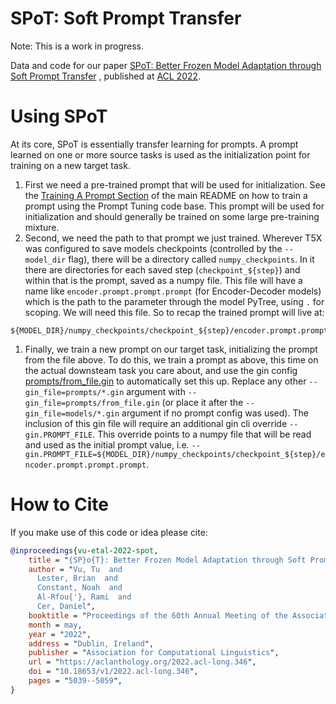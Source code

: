 # SPoT: Soft Prompt Transfer

Note: This is a work in progress.

Data and code for our paper
[SPoT: Better Frozen Model Adaptation through Soft Prompt Transfer](https://aclanthology.org/2022.acl-long.346)
, published at [ACL 2022](https://www.2022.aclweb.org/).

# Using SPoT

At its core, SPoT is essentially transfer learning for prompts. A prompt learned
on one or more source tasks is used as the initialization point for training on
a new target task.

1.  First we need a pre-trained prompt that will be used for initialization. See
    the
    [Training A Prompt Section](https://github.com/google-research/prompt-tuning/tree/main/prompt_tuning/README.md#training-a-prompt)
    of the main README on how to train a prompt using the Prompt Tuning code
    base. This prompt will be used for initialization and should generally be
    trained on some large pre-training mixture.
2.  Second, we need the path to that prompt we just trained. Wherever T5X was
    configured to save models checkpoints (controlled by the `--model_dir`
    flag), there will be a directory called `numpy_checkpoints`. In it there are
    directories for each saved step (`checkpoint_${step}`) and within that is
    the prompt, saved as a numpy file. This file will have a name like
    `encoder.prompt.prompt.prompt` (for Encoder-Decoder models) which is the
    path to the parameter through the model PyTree, using `.` for scoping. We
    will need this file. So to recap the trained prompt will live at:

```shell
${MODEL_DIR}/numpy_checkpoints/checkpoint_${step}/encoder.prompt.prompt.prompt
```

1.  Finally, we train a new prompt on our target task, initializing the prompt
    from the file above. To do this, we train a prompt as above, this time on
    the actual downsteam task you care about, and use the gin config
    [prompts/from_file.gin](https://github.com/google-research/prompt-tuning/tree/main/prompt_tuning/configs/prompts/from_file.gin)
    to automatically set this up. Replace any other `--gin_file=prompts/*.gin`
    argument with `--gin_file=prompts/from_file.gin` (or place it after the
    `--gin_file=models/*.gin` argument if no prompt config was used). The
    inclusion of this gin file will require an additional gin cli override
    `--gin.PROMPT_FILE`. This override points to a numpy file that will be read
    and used as the initial prompt value, i.e.
    `--gin.PROMPT_FILE=${MODEL_DIR}/numpy_checkpoints/checkpoint_${step}/encoder.prompt.prompt.prompt`.

# How to Cite

If you make use of this code or idea please cite:

```bibtex
@inproceedings{vu-etal-2022-spot,
    title = "{SP}o{T}: Better Frozen Model Adaptation through Soft Prompt Transfer",
    author = "Vu, Tu  and
      Lester, Brian  and
      Constant, Noah  and
      Al-Rfou{'}, Rami  and
      Cer, Daniel",
    booktitle = "Proceedings of the 60th Annual Meeting of the Association for Computational Linguistics (Volume 1: Long Papers)",
    month = may,
    year = "2022",
    address = "Dublin, Ireland",
    publisher = "Association for Computational Linguistics",
    url = "https://aclanthology.org/2022.acl-long.346",
    doi = "10.18653/v1/2022.acl-long.346",
    pages = "5039--5059",
}
```
